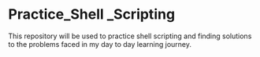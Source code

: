 # Practice_Shell _Scripting
This repository will be used to practice shell scripting 
and finding solutions to the problems faced in my day to day learning journey.
